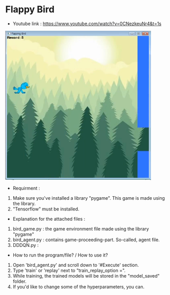 # Flappy Bird
- Youtube link : https://www.youtube.com/watch?v=0CNezkeuNr4&t=1s

![alttext](https://github.com/danelee2601/Flappy-Bird-with-DDDQN/blob/master/images/Flappy_Bird%20game%20window.png)

- Requirment : 
1. Make sure you've installed a library "pygame". This game is made using the library.
2. "Tensorflow" must be installed.


- Explanation for the attached files :
1. bird_game.py : the game environment file made using the library "pygame"
2. bird_agent.py : contains game-proceeding-part. So-called, agent file.
3. DDDQN.py : 


- How to run the program/file? / How to use it?
1. Open 'bird_agent.py' and scroll down to '#Execute' section.
2. Type 'train' or 'replay' next to "train_replay_option =".
3. While training, the trained models will be stored in the "model_saved" folder.
4. If you'd like to change some of the hyperparameters, you can. 

